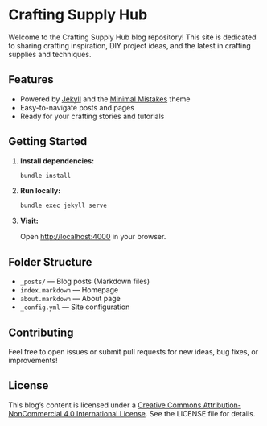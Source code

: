 # Crafting Supply Hub

Welcome to the Crafting Supply Hub blog repository! This site is dedicated to sharing crafting inspiration, DIY project ideas, and the latest in crafting supplies and techniques.

## Features

- Powered by [Jekyll](https://jekyllrb.com/) and the [Minimal Mistakes](https://mmistakes.github.io/minimal-mistakes/) theme
- Easy-to-navigate posts and pages
- Ready for your crafting stories and tutorials

## Getting Started

1. **Install dependencies:**

   ```sh
   bundle install
   ```

2. **Run locally:**

   ```sh
   bundle exec jekyll serve
   ```

3. **Visit:**

   Open [http://localhost:4000](http://localhost:4000) in your browser.

## Folder Structure

- `_posts/` — Blog posts (Markdown files)
- `index.markdown` — Homepage
- `about.markdown` — About page
- `_config.yml` — Site configuration

## Contributing

Feel free to open issues or submit pull requests for new ideas, bug fixes, or improvements!

## License

This blog’s content is licensed under a [Creative Commons Attribution-NonCommercial 4.0 International License](https://creativecommons.org/licenses/by-nc/4.0/). See the LICENSE file for details.
